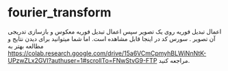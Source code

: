 # fourier_transform
اعمال تبدیل فوریه روی یک تصویر سپس اعمال تبدیل فوریه معکوس و بازسازی تدریجی آن تصویر  .
سورس کد در اینجا قابل مشاهده است. اما شما میتوانید برای دیدن نتایج و مطالعه بهتر به
https://colab.research.google.com/drive/15a6VCmCpmyhBLWiNnNtK-UPzwZLx2GVI?authuser=1#scrollTo=FNwStvG9-FTP
مراجعه کنید.
